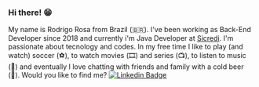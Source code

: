 ### Hi there! 😁 

My name is Rodrigo Rosa from Brazil (🇧🇷). I've been working as Back-End Developer since 2018 and currently i'm Java Developer at [Sicredi](https://www.sicredi.com.br/home/). I'm passionate about tecnology and codes.  In my free time I like to play (and watch) soccer (⚽️), to watch movies (🎞️) and series (📺),  to listen to music (🎵) and eventually I love chatting with friends and family with a cold beer (🍺).  Would you like to find me?  [![Linkedin Badge](https://img.shields.io/badge/-LinkedIn-blue?style=flat-square&logo=Linkedin&logoColor=white&link=https://www.linkedin.com/in/rodrigosrosa89)](https://www.linkedin.com/in/rodrigosrosa89)
